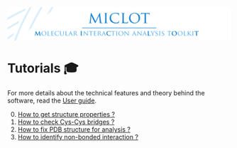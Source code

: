 <img src="../__banner.png" alt="banner" class="center">

# Tutorials :mortar_board:

For more details about the technical features and theory behind the software, read the [User guide](../User_Guide/Manual.md).

0. [How to get structure properties ?](__example_structure_properties.md)
1. [How to check Cys-Cys bridges ?](__check_cys_bridges.md)
2. [How to fix PDB structure for analysis ?](__fix_structure.md)
3. [How to identify non-bonded interaction ?](__example_identify_NB_interaction.md)
